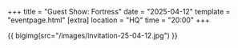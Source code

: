 +++
title = "Guest Show: Fortress"
date = "2025-04-12"
template = "eventpage.html"
[extra]
location = "HQ"
time = "20:00"
+++

{{ bigimg(src="/images/invitation-25-04-12.jpg") }}
